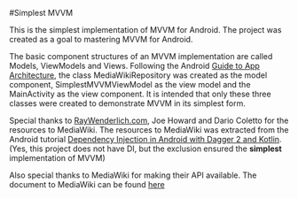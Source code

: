 #Simplest MVVM

This is the simplest implementation of MVVM for Android. The project was created as a goal to mastering MVVM for Android. <BR>

The basic component structures of an MVVM implementation are called Models, ViewModels and Views. Following the Android [Guide to App Architecture](https://developer.android.com/topic/libraries/architecture/guide.html), the class MediaWikiRepository was created as the model component, SimplestMVVMViewModel as the view model and the MainActivity as the view component. It is intended that only these three classes were created to demonstrate MVVM in its simplest form. <BR>

Special thanks to [RayWenderlich.com](https://www.raywenderlich.com), Joe Howard and Dario Coletto for the resources to MediaWiki. The resources to MediaWiki was extracted from the Android tutorial [Dependency Injection in Android with Dagger 2 and Kotlin](https://www.raywenderlich.com/171327/dependency-injection-android-dagger-2). (Yes, this project does not have DI, but the exclusion ensured the **simplest** implementation of MVVM)<BR>

Also special thanks to MediaWiki for making their API available. The document to MediaWiki can be found [here](https://www.mediawiki.org/wiki/API:Main_page)